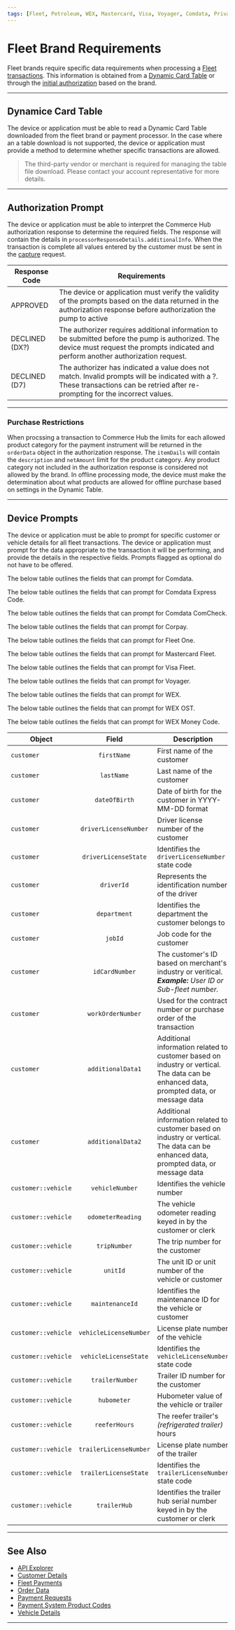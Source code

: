 ```yaml
---
tags: [Fleet, Petroleum, WEX, Mastercard, Visa, Voyager, Comdata, Private Label, Payment Sources ]
---
```


# Fleet Brand Requirements

Fleet brands require specific data requirements when processing a [Fleet transactions](?path=docs/Resources/Guides/Payment-Sources/Fleet/Fleet.md). This information is obtained from a [Dynamic Card Table](#dynamice-card-table) or through the [initial authorization](#authorization-prompt) based on the brand.

---

## Dynamice Card Table

The device or application must be able to read a Dynamic Card Table downloaded from the fleet brand or payment processor. In the case where an a table download is not supported, the device or application must provide a method to determine whether specific transactions are allowed.

<!-- theme: info -->
> The third-party vendor or merchant is required for managing the table file download. Please contact your account representative for more details.

---

## Authorization Prompt

The device or application must be able to interpret the Commerce Hub authorization response to determine the required fields. The response will contain the details in `processorResponseDetails.additionalInfo`. When the transaction is complete all values entered by the customer must be sent in the [capture](?path=docs/Resources/API-Documents/Payments/Capture.md) request.

| Response Code | Requirements |
| ----- | ----- |
| APPROVED | The device or application must verify the validity of the prompts based on the data returned in the authorization response before authorization the pump to active |
| DECLINED (DX?) | The authorizer requires additional information to be submitted before the pump is authorized. The device must request the prompts indicated and perform another authorization request. |
| DECLINED (D7) | The authorizer has indicated a value does not match. Invalid prompts will be indicated with a ?. These transactions can be retried after re-prompting for the incorrect values. |

---

### Purchase Restrictions

When procssing a transaction to Commerce Hub the limits for each allowed product category for the payment instrument will be returned in the `orderData` object in the authorization response. The `itemDails` will contain the `description` and `netAmount` limit for the product category. Any product category not included in the authorization response is considered not allowed by the brand. In offline processing mode, the device must make the determination about what products are allowed for offline purchase based on settings in the Dynamic Table.

---

## Device Prompts

The device or application must be able to prompt for specific customer or vehicle details for all fleet transactions. The device or application must prompt for the data appropriate to the transaction it will be performing, and provide the details in the respective fields. Prompts flagged as optional do not have to be offered.


<!--
type: tab
titles: Comdata, Express Code, ComCheck, Corpay, Fleet One, Mastercard, Visa, Voyager, WEX, WEX OTR, Money Code
-->

The below table outlines the fields that can prompt for Comdata.


<!--
type: tab
-->

The below table outlines the fields that can prompt for Comdata Express Code.


<!--
type: tab
-->

The below table outlines the fields that can prompt for Comdata ComCheck.

<!--
type: tab
-->

The below table outlines the fields that can prompt for Corpay.

<!--
type: tab
-->

The below table outlines the fields that can prompt for Fleet One.

<!--
type: tab
-->

The below table outlines the fields that can prompt for Mastercard Fleet.

<!--
type: tab
-->

The below table outlines the fields that can prompt for Visa Fleet.

<!--
type: tab
-->

The below table outlines the fields that can prompt for Voyager.

<!--
type: tab
-->

The below table outlines the fields that can prompt for WEX.

<!--
type: tab
-->

The below table outlines the fields that can prompt for WEX OST.

<!--
type: tab
-->

The below table outlines the fields that can prompt for WEX Money Code.

<!-- type: tab-end -->

| Object | Field | Description |
| ----- | :-----: | ----- |
| `customer` | `firstName` | First name of the customer |
| `customer` | `lastName` | Last name of the customer |
| `customer` | `dateOfBirth` | Date of birth for the customer in YYYY-MM-DD format |
| `customer` | `driverLicenseNumber` | Driver license number of the customer |
| `customer` | `driverLicenseState` | Identifies the `driverLicenseNumber` state code |
| `customer` | `driverId` | Represents the identification number of the driver|
| `customer` | `department` | Identifies the department the customer belongs to |
| `customer` | `jobId` | Job code for the customer |
| `customer` | `idCardNumber` | The customer's ID based on merchant's industry or veritical. ***Example:** User ID or Sub-fleet number.* |
| `customer` | `workOrderNumber` | Used for the contract number or purchase order of the transaction |
| `customer` | `additionalData1` | Additional information related to customer based on industry or vertical. The data can be enhanced data, prompted data, or message data |
| `customer` | `additionalData2` | Additional information related to customer based on industry or vertical. The data can be enhanced data, prompted data, or message data |
| `customer::vehicle` | `vehicleNumber` | Identifies the vehicle number |
| `customer::vehicle` | `odometerReading` | The vehicle odometer reading keyed in by the customer or clerk |
| `customer::vehicle` | `tripNumber` | The trip number for the customer |
| `customer::vehicle` | `unitId` | The unit ID or unit number of the vehicle or customer |
| `customer::vehicle` | `maintenanceId` | Identifies the maintenance ID for the vehicle or customer |
| `customer::vehicle` | `vehicleLicenseNumber` | License plate number of the vehicle |
| `customer::vehicle` | `vehicleLicenseState` | Identifies the `vehicleLicenseNumber` state code |
| `customer::vehicle` | `trailerNumber` | Trailer ID number for the customer |
| `customer::vehicle` | `hubometer` | Hubometer value of the vehicle or trailer |
| `customer::vehicle` | `reeferHours` | The reefer trailer's *(refrigerated trailer)* hours |
| `customer::vehicle` | `trailerLicenseNumber` | License plate number of the trailer |
| `customer::vehicle` | `trailerLicenseState` | Identifies the `trailerLicenseNumber` state code |
| `customer::vehicle` | `trailerHub` | Identifies the trailer hub serial number keyed in by the customer or clerk |

---

## See Also

- [API Explorer](../api/?type=post&path=/payments/v1/charges)
- [Customer Details](?path=docs/Resources/Master-Data/Customer-Details.md)
- [Fleet Payments](?path=docs/Resources/Guides/Payment-Sources/Fleet/Fleet.md)
- [Order Data](?path=docs/Resources/Master-Data/Order-Data.md)
- [Payment Requests](?path=docs/Resources/API-Documents/Payments/Payments.md)
- [Payment System Product Codes](?path=docs/Resources/Master-Data/Payment-System-Product-Codes.md)
- [Vehicle Details](?path=docs/Resources/Master-Data/Vehicle-Details.md)

---

